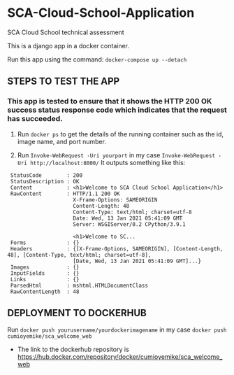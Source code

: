 # SCA-Cloud-School-Application
SCA Cloud School technical assessment

This is a django app in a docker container.

Run this app using the command:
`docker-compose up --detach`

## STEPS TO TEST THE APP
 ### This app is tested to ensure that it shows the HTTP 200 OK success status response code which indicates that the request has succeeded.

1. Run `docker ps` to get the details of the running container such as the id, image name, and port number.

2. Run `Invoke-WebRequest -Uri yourport` 
   in my case `Invoke-WebRequest -Uri http://localhost:8000/`
   It outputs something like this:
  ```
   StatusCode        : 200
   StatusDescription : OK
   Content           : <h1>Welcome to SCA Cloud School Application</h1>
   RawContent        : HTTP/1.1 200 OK
                       X-Frame-Options: SAMEORIGIN
                       Content-Length: 48
                       Content-Type: text/html; charset=utf-8
                       Date: Wed, 13 Jan 2021 05:41:09 GMT
                       Server: WSGIServer/0.2 CPython/3.9.1

                       <h1>Welcome to SC...
   Forms             : {}
   Headers           : {[X-Frame-Options, SAMEORIGIN], [Content-Length, 48], [Content-Type, text/html; charset=utf-8],
                       [Date, Wed, 13 Jan 2021 05:41:09 GMT]...}
   Images            : {}
   InputFields       : {}
   Links             : {}
   ParsedHtml        : mshtml.HTMLDocumentClass
   RawContentLength  : 48
  ```

## DEPLOYMENT TO DOCKERHUB
Run `docker push yourusername/yourdockerimagename` in my case `docker push cumioyemike/sca_welcome_web`
* The link to the dockerhub repository is https://hub.docker.com/repository/docker/cumioyemike/sca_welcome_web
